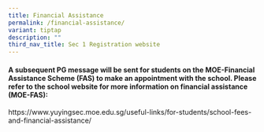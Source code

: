 ```yaml
---
title: Financial Assistance
permalink: /financial-assistance/
variant: tiptap
description: ""
third_nav_title: Sec 1 Registration website
---
```

<h4>A subsequent PG message will be sent for students on the MOE-Financial Assistance Scheme (FAS) to make an appointment with the school. Please refer to the school website for more information on financial assistance (MOE-FAS):</h4>
<p>https://www.yuyingsec.moe.edu.sg/useful-links/for-students/school-fees-and-financial-assistance/</p>
<p></p>